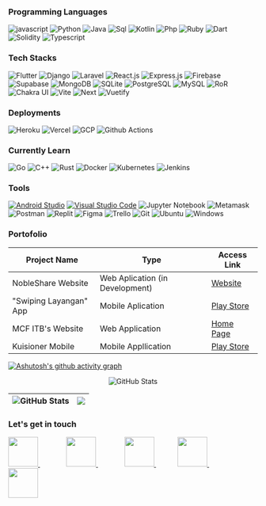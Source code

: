 ### Programming Languages
<p>
  <img alt="javascript" src="https://img.shields.io/badge/-Javascript-272627?style=for-the-badge&logo=javascript" /> 
  <img alt="Python" src="https://img.shields.io/badge/-Python-272627?style=for-the-badge&logo=python"/>
  <img alt="Java" src="https://img.shields.io/badge/-Java-272627?style=for-the-badge&logo=java" /> 
  <img alt="Sql" src="https://img.shields.io/badge/-SQL-272627?style=for-the-badge&logo=sql" /> 
  <img alt="Kotlin" src="https://img.shields.io/badge/-Kotlin-272627?style=for-the-badge&logo=kotlin" /> 
  <img alt="Php" src="https://img.shields.io/badge/-Php-272627?style=for-the-badge&logo=php" />
  <img alt="Ruby" src="https://img.shields.io/badge/-Ruby-272627?style=for-the-badge&logo=ruby&logoColor=ff0000"/> 
  <img alt="Dart" src="https://img.shields.io/badge/-Dart-272627?style=for-the-badge&logo=dart&logoColor=1fb4e0"/> 
  <img alt="Solidity" src="https://img.shields.io/badge/-Solidity-272627?style=for-the-badge&logo=solidity" />
  <img alt="Typescript" src="https://img.shields.io/badge/-Typescript-272627?style=for-the-badge&logo=typescript" />
</p>

### Tech Stacks
<p>
  <img alt="Flutter" src="https://img.shields.io/badge/-Flutter-272627?style=for-the-badge&logo=flutter&logoColor=27ADE9" />
  <img alt="Django" src="https://img.shields.io/badge/-Django-272627?style=for-the-badge&logo=django"/>
  <img alt="Laravel" src="https://img.shields.io/badge/-Laravel-272627?style=for-the-badge&logo=laravel" />
  <img alt="React.js" src="https://img.shields.io/badge/-React-272627?style=for-the-badge&logo=react" /> 
  <img alt="Express.js" src="https://img.shields.io/badge/-Express-272627?style=for-the-badge&logo=express" /> 
  <img alt="Firebase" src="https://img.shields.io/badge/-Firebase-272627?style=for-the-badge&logo=firebase"/>
  <img alt="Supabase" src="https://img.shields.io/badge/-Supabase-272627?style=for-the-badge&logo=supabase"/>
  <img alt="MongoDB" src="https://img.shields.io/badge/-MongoDB-272627?style=for-the-badge&logo=mongodb"/>
  <img alt="SQLite" src="https://img.shields.io/badge/-SQLite-272627?style=for-the-badge&logo=sqlite"/>
  <img alt="PostgreSQL" src="https://img.shields.io/badge/-PostgreSQL-272627?style=for-the-badge&logo=postgresql"/>
  <img alt="MySQL" src="https://img.shields.io/badge/-MySQL-272627?style=for-the-badge&logo=mysql"/> 
  <img alt="RoR" src="https://img.shields.io/badge/-Ruby_on_Rails-272627?style=for-the-badge&logo=rubyonrails"/>
  <img alt="Chakra UI" src="https://img.shields.io/badge/-Chakra_UI-272627?style=for-the-badge&logo=chakra-ui"/>
  <img alt="Vite" src="https://img.shields.io/badge/-Vite-272627?style=for-the-badge&logo=vite"/>
  <img alt="Next" src="https://img.shields.io/badge/-Next-272627?style=for-the-badge&logo=next.js"/>
  <img alt="Vuetify" src="https://img.shields.io/badge/-Vuetify-272627?style=for-the-badge&logo=vuetify" />
</p>

### Deployments
<p>
  <img alt="Heroku" src="https://img.shields.io/badge/-Heroku-272627?style=for-the-badge&logo=heroku" />
  <img alt="Vercel" src="https://img.shields.io/badge/-Vercel-272627?style=for-the-badge&logo=vercel" />
  <img alt="GCP" src="https://img.shields.io/badge/-Google_Cloud_Platform-272627?style=for-the-badge&logo=googlecloud" />
  <img alt="Github Actions" src="https://img.shields.io/badge/-Github_Actions-272627?style=for-the-badge&logo=githubactions" />
</p>

### Currently Learn
<p>
  <img alt="Go" src="https://img.shields.io/badge/-Go-272627?style=for-the-badge&logo=go" />
  <img alt="C++" src="https://img.shields.io/badge/-C++-272627?style=for-the-badge&logo=cplusplus" />
  <img alt="Rust" src="https://img.shields.io/badge/-Rust-272627?style=for-the-badge&logo=rust" />
  <img alt="Docker" src="https://img.shields.io/badge/-Docker-272627?style=for-the-badge&logo=docker" />
  <img alt="Kubernetes" src="https://img.shields.io/badge/-Kubernetes-272627?style=for-the-badge&logo=kubernetes" />
  <img alt="Jenkins" src="https://img.shields.io/badge/-Jenkins-272627?style=for-the-badge&logo=jenkins" />
</p>

### Tools
<p>
  <a href="https://developer.android.com/studio"><img alt="Android Studio" src="https://img.shields.io/badge/Android_Studio-272627?logo=android+studio&style=for-the-badge"/></a>
  <a href="https://code.visualstudio.com/"><img alt="Visual Studio Code" src="https://img.shields.io/badge/Visual_Studio_Code-272627?logo=visual+studio+code&style=for-the-badge&logoColor=22ACF3"/></a>
  <img alt="Jupyter Notebook" src="https://img.shields.io/badge/Jupyter_Notebook-272627?logo=jupyter&style=for-the-badge"/>
  <img alt="Metamask" src="https://img.shields.io/badge/Metamask-272627?logo=metamask&style=for-the-badge"/>
  <img alt="Postman" src="https://img.shields.io/badge/Postman-272627?logo=postman&style=for-the-badge"/>
  <img alt="Replit" src="https://img.shields.io/badge/Replit-272627?logo=replit&style=for-the-badge"/>
  <img alt="Figma" src="https://img.shields.io/badge/Figma-272627?logo=figma&style=for-the-badge"/>
  <img alt="Trello" src="https://img.shields.io/badge/Trello-272627?logo=trello&style=for-the-badge&logoColor=0172B5"/>
  <img alt="Git" src="https://img.shields.io/badge/Git-272627?logo=git&style=for-the-badge"/>
  <img alt="Ubuntu" src="https://img.shields.io/badge/Ubuntu-272627?logo=ubuntu&style=for-the-badge"/>
  <img alt="Windows" src="https://img.shields.io/badge/Windows-272627?logo=windows&style=for-the-badge&logoColor=0CA5E1"/>
</p>

### Portofolio
| Project Name | Type | Access Link |
| --- | --- | --- |
|NobleShare Website | Web Aplication (in Development) | [Website](https://nobleshare.co.id) |
|"Swiping Layangan" App | Mobile Aplication | [Play Store](https://play.google.com/store/apps/details?id=com.ultg.kite_sweeping) |
| MCF ITB's Website | Web Application | [Home Page](https://www.figma.com/proto/FrPt507bC0IHLI6Gffrjuk/UI-MCF?node-id=1282%3A9085&starting-point-node-id=1282%3A9085) |
| Kuisioner Mobile | Mobile Appllication | [Play Store](https://play.google.com/store/apps/details?id=com.mcn.kusioner_mobile)|


[![Ashutosh's github activity graph](https://activity-graph.herokuapp.com/graph?username=alif338&theme=gotham)](https://github.com/ashutosh00710/github-readme-activity-graph)
<p align="center">
 <img src="https://github-readme-stats.vercel.app/api?username=alif338&amp;show_icons=true&amp;count_private=true&amp;theme=vue-dark" alt="GitHub Stats">
</p>
 
 
 |<img src="https://github-readme-stats-one-bice.vercel.app/api/top-langs/?username=alif338&langs_count=8&layout=compact&role=OWNER,ORGANIZATION_MEMBER,COLLABORATOR&theme=vue-dark" alt="GitHub Stats">|<img src="https://github-readme-streak-stats.herokuapp.com/?user=alif338&theme=vue-dark"/>|
|---|---|

### Let's get in touch
<p>
  <a href='https://gitlab.playcourt.id/muhammad_alif_d' style='padding-right: 10px;'>
    <img src='https://www.svgrepo.com/show/341849/gitlab.svg' width='60px'/>
  </a>
  &nbsp;&nbsp;&nbsp;&nbsp;&nbsp;&nbsp;&nbsp;&nbsp;&nbsp;&nbsp
  <a href='https://stackoverflow.com/users/12650275/muhammad-alif' style='padding-right: 10px;'>
    <img src='https://www.svgrepo.com/show/306790/stackoverflow.svg' width='60px'/>
  </a>
  &nbsp;&nbsp;&nbsp;&nbsp;&nbsp;&nbsp;&nbsp;&nbsp;&nbsp;&nbsp
  <a href='https://www.linkedin.com/in/muhammad-alif-d-4aaa561a9/'>
    <img src='https://www.svgrepo.com/show/204944/linkedin.svg' width='60px'/>
  </a>
  &nbsp;&nbsp;&nbsp;&nbsp;&nbsp;&nbsp;&nbsp;&nbsp;&nbsp;&nbsp
  <a href='https://www.instagram.com/aliefdharm/'>
    <img src='https://www.svgrepo.com/show/303195/instagram-glyph-1-logo.svg' width='60px'/>
  </a>
  &nbsp;&nbsp;&nbsp;&nbsp;&nbsp;&nbsp;&nbsp;&nbsp;&nbsp;&nbsp
  <a href='mailto:m.alifdarmamulia@gmail.com/'>
    <img src='https://www.svgrepo.com/show/306107/gmail.svg' width='60px'/>
  </a>
</p>
